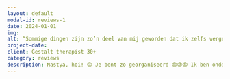 ```yaml
---
layout: default
modal-id: reviews-1
date: 2024-01-01
img: 
alt: “Sommige dingen zijn zo’n deel van mij geworden dat ik zelfs vergeten ben dat ik ze binnen onze sessies heb geleerd.“
project-date: 
client: Gestalt therapist 30+
category: reviews
description: Nastya, hoi! 😊 Je bent zo georganiseerd 😍😍😍 Ik ben onder de indruk!!)) Je bent echt geweldig 🥰 Ik bewonder hoe alles zo goed berekend is bij jou!))Ik heb veel nagedacht over ons werk en ben zo dankbaar voor je. Ik zie veel vooruitgang – we hebben zoveel onderwerpen behandeld. Heel erg bedankt! En ik ben er zeker van dat mijn recente behoefte om relaties te verduidelijken een teken is van veiligheid, vertrouwen en een heel therapeutisch proces. Ik wilde je enorm bedanken voor je geduld 🤣🤣🤣🤣, voor de oefeningen en voor je warmte! Ik haal zoveel uit ons werk! Sommige dingen zijn zo’n deel van mij geworden dat ik zelfs vergeten ben dat ik ze binnen onze sessies heb geleerd. Vorige week ging ik een tand laten trekken, en terwijl ik wachtte, ademde ik zoals je me geleerd hebt. 😊 Heel erg bedankt – het heeft echt geholpen!
---
```

